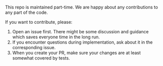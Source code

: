 This repo is maintained part-time. We are happy about any contributions to any part of the code.

If you want to contribute, please:
1. Open an issue first. There might be some discussion and guidance which saves everyone time in the long run.
2. If you encounter questions during implementation, ask about it in the corresponding issue.
3. When you create your PR, make sure your changes are at least somewhat covered by tests.
